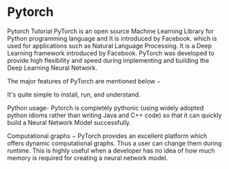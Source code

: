 # Pytorch
Pytorch Tutorial
PyTorch is an open source Machine Learning Library for Python programming language and It is introduced by Facebook.
which is used for applications such as Natural Language Processing.
It is a Deep Learning framework introduced by Facebook.
PyTorch was developed to provide high flexibility and speed during implementing and building the Deep Learning Neural Network. 




The major features of PyTorch are mentioned below −

It's quite simple to install, run, and understand.

Python usage- Pytorch is completely pythonic (using widely adopted python idioms rather than writing Java and C++ code) so that it can quickly build a Neural Network Model successfully.

Computational graphs − PyTorch provides an excellent platform which offers dynamic computational graphs. Thus a user can change them during runtime. This is highly useful when a developer has no idea of how much memory is required for creating a neural network model.



















































































































































































































